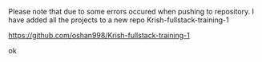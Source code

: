 Please note that due to some errors occured when pushing to repository. I have added all the projects to a new repo Krish-fullstack-training-1

https://github.com/oshan998/Krish-fullstack-training-1

ok
